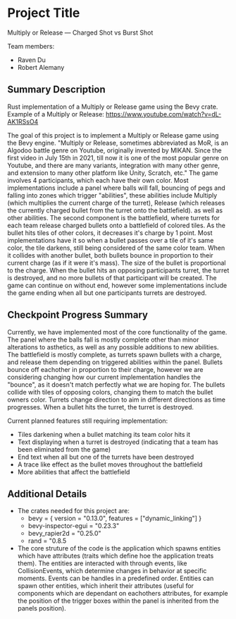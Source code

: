# Project Title
Multiply or Release — Charged Shot vs Burst Shot

Team members:

- Raven Du
- Robert Alemany

## Summary Description

Rust implementation of a Multiply or Release game using the Bevy crate. Example of a Multiply or Release: https://www.youtube.com/watch?v=dL-AK1RSsO4

The goal of this project is to implement a Multiply or Release game using the Bevy engine. 
"Multiply or Release, sometimes abbreviated as MoR, is an Algodoo battle genre on Youtube, originally invented by MIKAN. Since the first video in July 15th in 2021, till now it is one of the most popular genre on Youtube, and there are many variants, integration with many other genre, and extension to many other platform like Unity, Scratch, etc."
The game involves 4 participants, which each have their own color. Most implementations include a panel where balls will fall, bouncing of pegs and falling into zones which trigger "abilities", these abilities include Multiply (which multiplies the current charge of the turret), Release (which releases the currently charged bullet from the turret onto the battlefield). as well as other abilities. The second component is the battlefield, where turrets for each team release charged bullets onto a battlefield of colored tiles. As the bullet hits tiles of other colors, it decreases it's charge by 1 point. Most implementations have it so when a bullet passes over a tile of it's same color, the tile darkens, still being considered of the same color team. When it collides with another bullet, both bullets bounce in proportion to their current charge (as if it were it's mass). The size of the bullet is proportional to the charge. When the bullet hits an opposing participants turret, the turret is destroyed, and no more bullets of that participant will be created. The game can continue on without end, however some implementations include the game ending when all but one participants turrets are destroyed.

## Checkpoint Progress Summary

Currently, we have implemented most of the core functionality of the game. The panel where the balls fall is mostly complete other than minor alterations to asthetics, as well as any possible additions to new abilities. The battlefield is mostly complete, as turrets spawn bullets with a charge, and release them depending on triggered abilities within the panel. Bullets bounce off eachother in proportion to their charge, however we are considering changing how our current implementation handles the "bounce", as it doesn't match perfectly what we are hoping for. The bullets collide with tiles of opposing colors, changing them to match the bullet owners color. Turrets change direction to aim in different directions as time progresses. When a bullet hits the turret, the turret is destroyed.

Current planned features still requiring implementation:
- Tiles darkening when a bullet matching its team color hits it
- Text displaying when a turret is destroyed (indicating that a team has been eliminated from the game)
- End text when all but one of the turrets have been destroyed
- A trace like effect as the bullet moves throughout the battlefield 
- More abilities that affect the battlefield

## Additional Details

- The crates needed for this project are:
  - bevy = { version = "0.13.0", features = ["dynamic_linking"] }
  - bevy-inspector-egui = "0.23.3"
  - bevy_rapier2d = "0.25.0"
  - rand = "0.8.5
- The core struture of the code is the application which spawns entities which have attributes (traits which define hoe the application treats them). The entities are interacted with through events, like CollisionEvents, which determine changes in behavior at specific moments. Events can be handles in a predefined order. Entities can spawn other entities, which inherit their attributes (useful for components which are dependant on eachothers attributes, for example the position of the trigger boxes within the panel is inherited from the panels position).
